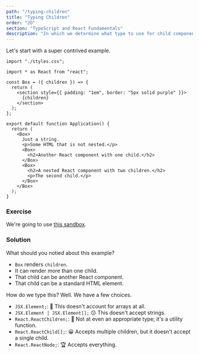 ```yaml
---
path: "/typing-children"
title: "Typing Children"
order: "2D"
section: "TypeScript and React Fundamentals"
description: "In which we determine what type to use for child components in React."
---
```


Let's start with a super contrived example.

```tsx
import "./styles.css";

import * as React from "react";

const Box = ({ children }) => {
  return (
    <section style={{ padding: "1em", border: "5px solid purple" }}>
      {children}
    </section>
  );
};

export default function Application() {
  return (
    <Box>
      Just a string.
      <p>Some HTML that is not nested.</p>
      <Box>
        <h2>Another React component with one child.</h2>
      </Box>
      <Box>
        <h2>A nested React component with two children.</h2>
        <p>The second child.</p>
      </Box>
    </Box>
  );
}
```

### Exercise

We're going to use [this sandbox](https://codesandbox.io/s/typescript-children-3vu37?file=/src/App.tsx).

### Solution

What should you notied about this example?

- `Box` renders `children`.
- It can render more than one child.
- That child can be another React component.
- That child can be a standard HTML element.

How do we type this? Well. We have a few choices.

- `JSX.Element;`: 💩 This doesn't account for arrays at all.
- `JSX.Element | JSX.Element[];` 😕 This doesn't accept strings.
- `React.ReactChildren;`: 🤪 Not at even an appropriate type; it's a utility function.
- `React.ReactChild[];`: 😀 Accepts multiple children, but it doesn't accept a single child.
- `React.ReactNode;`: 🏆 Accepts everything.
